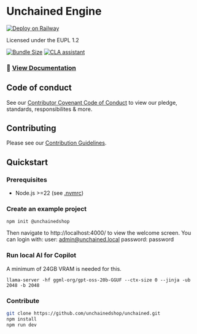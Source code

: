 # Unchained Engine

[![Deploy on Railway](https://railway.com/button.svg)](https://railway.com/deploy/unchained?referralCode=ZXvOAF)

Licensed under the EUPL 1.2

[![Bundle Size](https://pkg-size.dev/badge/bundle/1604171)](https://pkg-size.dev/@unchainedshop/platform)
[![CLA assistant](https://cla-assistant.io/readme/badge/unchainedshop/unchained)](https://cla-assistant.io/unchainedshop/unchained)

### **📖 [View Documentation](https://docs.unchained.shop)**

## Code of conduct

See our [Contributor Covenant Code of Conduct](/code_of_conduct.md) to view our pledge, standards,
responsibilites & more.

## Contributing

Please see our [Contribution Guidelines](/contributing.md).

## Quickstart

### Prerequisites

- Node.js >=22 (see [.nvmrc](.nvmrc)) 

### Create an example project

```
npm init @unchainedshop
```

Then navigate to http://localhost:4000/ to view the welcome screen. You can login with: 
user: admin@unchained.local
password: password

### Run local AI for Copilot

A minimum of 24GB VRAM is needed for this.

```
llama-server -hf ggml-org/gpt-oss-20b-GGUF --ctx-size 0 --jinja -ub 2048 -b 2048
```

### Contribute

```bash
git clone https://github.com/unchainedshop/unchained.git
npm install
npm run dev
```